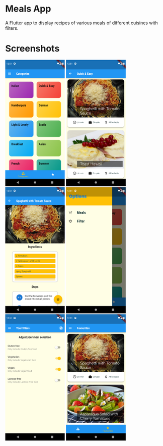 # Meals App

A Flutter app to display recipes of various meals of different cuisines with filters.

# Screenshots

<img src="Screenshot_1649755810.png" height="400"> <img src="Screenshot_1649755869.png" height="400"> <img src="Screenshot_1649755886.png" height="400"> 
<img src="Screenshot_1649755821.png" height="400"> <br>
<img src="Screenshot_1649755835.png" height="400"> <img src="Screenshot_1649755918.png" height="400">
